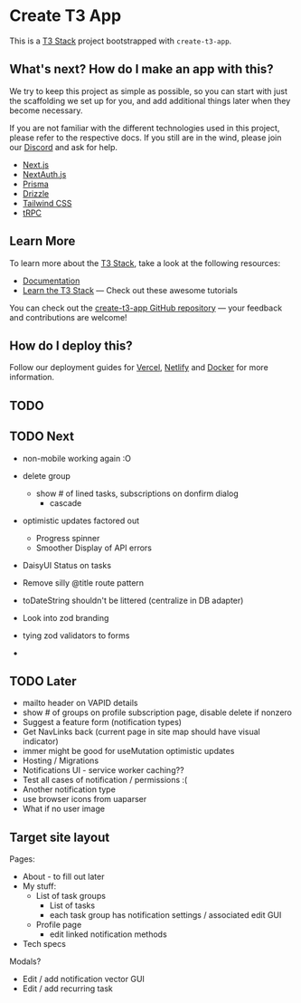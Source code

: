 # Create T3 App

This is a [T3 Stack](https://create.t3.gg/) project bootstrapped with `create-t3-app`.

## What's next? How do I make an app with this?

We try to keep this project as simple as possible, so you can start with just the scaffolding we set up for you, and add additional things later when they become necessary.

If you are not familiar with the different technologies used in this project, please refer to the respective docs. If you still are in the wind, please join our [Discord](https://t3.gg/discord) and ask for help.

- [Next.js](https://nextjs.org)
- [NextAuth.js](https://next-auth.js.org)
- [Prisma](https://prisma.io)
- [Drizzle](https://orm.drizzle.team)
- [Tailwind CSS](https://tailwindcss.com)
- [tRPC](https://trpc.io)

## Learn More

To learn more about the [T3 Stack](https://create.t3.gg/), take a look at the following resources:

- [Documentation](https://create.t3.gg/)
- [Learn the T3 Stack](https://create.t3.gg/en/faq#what-learning-resources-are-currently-available) — Check out these awesome tutorials

You can check out the [create-t3-app GitHub repository](https://github.com/t3-oss/create-t3-app) — your feedback and contributions are welcome!

## How do I deploy this?

Follow our deployment guides for [Vercel](https://create.t3.gg/en/deployment/vercel), [Netlify](https://create.t3.gg/en/deployment/netlify) and [Docker](https://create.t3.gg/en/deployment/docker) for more information.

## TODO

## TODO Next
- non-mobile working again :O
- delete group
  - show # of lined tasks, subscriptions on donfirm dialog
    - cascade
- optimistic updates factored out
  - Progress spinner
  - Smoother Display of API errors


- DaisyUI Status on tasks
- Remove silly @title route pattern
- toDateString shouldn't be littered (centralize in DB adapter)
- Look into zod branding
- tying zod validators to forms
- 
## TODO Later
- mailto header on VAPID details
- show # of groups on profile subscription page, disable delete if nonzero
- Suggest a feature form (notification types)
- Get NavLinks back (current page in site map should have visual indicator)
- immer might be good for useMutation optimistic updates
- Hosting / Migrations
- Notifications UI - service worker caching??
- Test all cases of notification / permissions :(
- Another notification type
- use browser icons from uaparser
- What if no user image

## Target site layout

Pages:
  - About - to fill out later
  - My stuff:
    - List of task groups
      - List of tasks
      - each task group has notification settings / associated edit GUI
    - Profile page
      - edit linked notification methods
  - Tech specs

Modals?
  - Edit / add notification vector GUI
  - Edit / add recurring task

